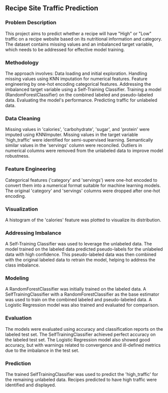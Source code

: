 ## Recipe Site Traffic Prediction

### Problem Description
This project aims to predict whether a recipe will have "High" or "Low" traffic on a recipe website based on its nutritional information and category. The dataset contains missing values and an imbalanced target variable, which needs to be addressed for effective model training.

### Methodology
The approach involves:
Data loading and initial exploration.
Handling missing values using KNN imputation for numerical features.
Feature engineering by one-hot encoding categorical features.
Addressing the imbalanced target variable using a Self-Training Classifier.
Training a model (RandomForestClassifier) on the combined labeled and pseudo-labeled data.
Evaluating the model's performance.
Predicting traffic for unlabeled data.

### Data Cleaning
Missing values in 'calories', 'carbohydrate', 'sugar', and 'protein' were imputed using KNNImputer.
Missing values in the target variable 'high_traffic' were identified for semi-supervised learning.
Semantically similar values in the 'servings' column were reconciled.
Outliers in numerical columns were removed from the unlabeled data to improve model robustness.

### Feature Engineering
Categorical features ('category' and 'servings') were one-hot encoded to convert them into a numerical format suitable for machine learning models.
The original 'category' and 'servings' columns were dropped after one-hot encoding.

### Visualization
A histogram of the 'calories' feature was plotted to visualize its distribution.

### Addressing Imbalance
A Self-Training Classifier was used to leverage the unlabeled data. The model trained on the labeled data predicted pseudo-labels for the unlabeled data with high confidence. This pseudo-labeled data was then combined with the original labeled data to retrain the model, helping to address the class imbalance.

### Modeling
A RandomForestClassifier was initially trained on the labeled data.
A SelfTrainingClassifier with a RandomForestClassifier as the base estimator was used to train on the combined labeled and pseudo-labeled data.
A Logistic Regression model was also trained and evaluated for comparison.

### Evaluation
The models were evaluated using accuracy and classification reports on the labeled test set.
The SelfTrainingClassifier achieved perfect accuracy on the labeled test set.
The Logistic Regression model also showed good accuracy, but with warnings related to convergence and ill-defined metrics due to the imbalance in the test set.

### Prediction
The trained SelfTrainingClassifier was used to predict the 'high_traffic' for the remaining unlabeled data.
Recipes predicted to have high traffic were identified and displayed.
